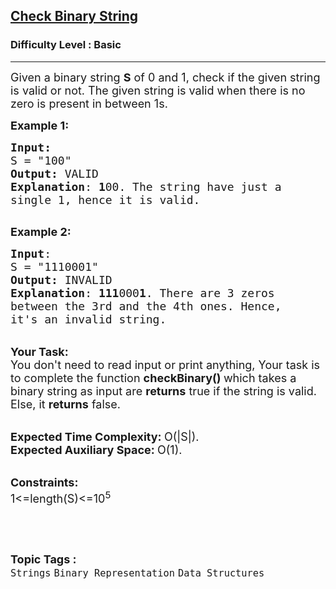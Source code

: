 <h2><a href="https://practice.geeksforgeeks.org/problems/check-binary-string0402/1?page=4&difficulty[]=-1&category[]=Strings&sortBy=submissions">Check Binary String</a></h2><h3>Difficulty Level : Basic</h3><hr><div class="problems_problem_content__Xm_eO"><p><span style="font-size:18px">Given a binary string&nbsp;<strong>S</strong> of 0 and 1,&nbsp;check if&nbsp;the given string is valid or not. The given string is valid when there is no zero is present in between 1s.</span></p>

<p><span style="font-size:18px"><strong>Example 1:</strong></span></p>

<pre><span style="font-size:18px"><strong>Input:</strong>
S = "100"
<strong>Output:</strong> VALID
<strong>Explanation</strong>: <strong>1</strong>00. The string have just a
single 1, hence it is valid.
</span>
</pre>

<p><span style="font-size:18px"><strong>Example 2:</strong></span></p>

<pre><span style="font-size:18px"><strong>Input</strong>: 
S = "1110001"
<strong>Output:</strong> INVALID
<strong>Explanation</strong>: <strong>111</strong>000<strong>1</strong>. There are 3 zeros
between the 3rd and the 4th ones. Hence,
it's an invalid string.</span>
</pre>

<p><br>
<span style="font-size:18px"><strong>Your Task:</strong><br>
You don't need to read input or print anything, Your task is to complete the function&nbsp;<strong>checkBinary()&nbsp;</strong>which takes a binary string as input are <strong>returns</strong> true if the string is valid. Else, it <strong>returns</strong> false.</span></p>

<p><br>
<span style="font-size:18px"><strong>Expected Time Complexity:&nbsp;</strong>O(|S|).<br>
<strong>Expected Auxiliary Space:&nbsp;</strong>O(1).</span></p>

<p><br>
<span style="font-size:18px"><strong>Constraints:</strong><br>
1&lt;=length(S)&lt;=10<sup>5&nbsp;</sup></span></p>

<p>&nbsp;</p>
</div><br><p><span style=font-size:18px><strong>Topic Tags : </strong><br><code>Strings</code>&nbsp;<code>Binary Representation</code>&nbsp;<code>Data Structures</code>&nbsp;